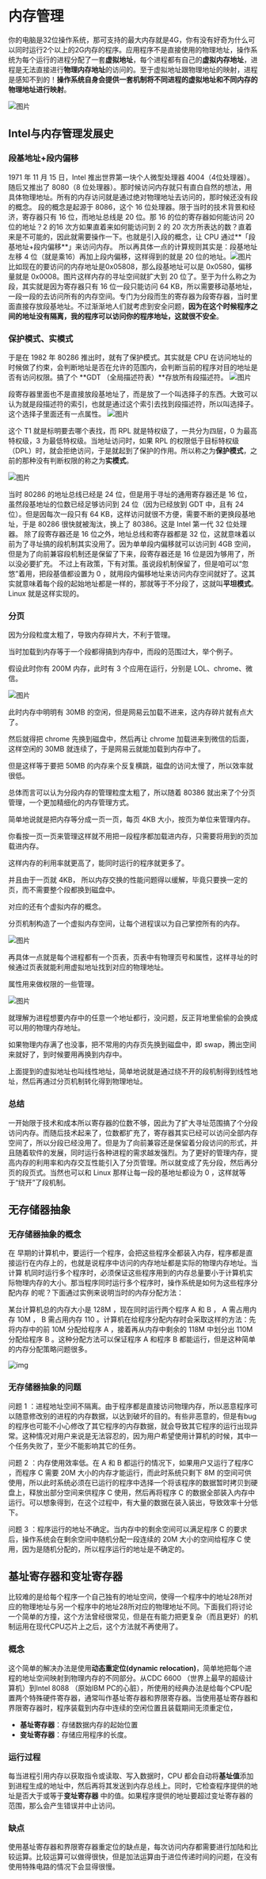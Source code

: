 # 内存管理

你的电脑是32位操作系统，那可支持的最大内存就是4G，你有没有好奇为什么可以同时运行2个以上的2G内存的程序。应用程序不是直接使用的物理地址，操作系统为每个运行的进程分配了一套**虚拟地址**，每个进程都有自己的**虚拟内存地址**，进程是无法直接进行**物理内存地址**的访问的。至于虚拟地址跟物理地址的映射，进程是感知不到的！**操作系统自身会提供一套机制将不同进程的虚拟地址和不同内存的物理地址进行映射**。

![图片](https://mmbiz.qpic.cn/mmbiz_png/wJvXicD0z2dWtyQ6fLJR8SwofF59o2Iq2I68npzHnicKpJo6S1hQa6Ejn4NKBySKNLkXhUwMnGRUvAtlAnfvqnFA/640?wx_fmt=png&tp=webp&wxfrom=5&wx_lazy=1&wx_co=1)





## Intel与内存管理发展史

### 段基地址+段内偏移

1971 年 11 月 15 日，Intel 推出世界第一块个人微型处理器 4004（4位处理器）。随后又推出了 8080（8 位处理器）。那时候访问内存就只有直白自然的想法，用具体物理地址。所有的内存访问就是通过绝对物理地址去访问的，那时候还没有段的概念。
段的概念是起源于 8086，这个 16 位处理器。限于当时的技术背景和经济，寄存器只有 16 位，而地址总线是 20 位。那 16 的位的寄存器如何能访问 20 位的地址？2 的16 次方如果直着来如何能访问到 2 的 20 次方所表达的数？直着来是不可能的，因此就需要操作一下。也就是引入段的概念，让 CPU 通过**「段基地址+段内偏移**」来访问内存。
所以再具体一点的计算规则其实是：段基地址左移 4 位（就是乘16）再加上段内偏移，这样得到的就是 20 位的地址。![图片](https://mmbiz.qpic.cn/mmbiz_png/eSdk75TK4nG8CWRCCCn2jibYuqHUYWEwvJYNMpq42L0rI9YQ41TMuTLhaDicDGoaHTV9ph9OPanSmbFcia8TVSORA/640?wx_fmt=png&tp=webp&wxfrom=5&wx_lazy=1&wx_co=1)
比如现在的要访问的内存地址是0x05808，那么段基地址可以是 0x0580，偏移量就是 0x0008。图片这样内存的寻址空间就扩大到 20 位了。至于为什么称之为段，其实就是因为寄存器只有 16 位一段只能访问 64 KB，所以需要移动基地址，一段一段的去访问所有的内存空间。专门为分段而生的寄存器为段寄存器，当时里面直接存放段基地址。不过渐渐地人们就考虑到安全问题，**因为在这个时候程序之间的地址没有隔离，我的程序可以访问你的程序地址，这就很不安全**。



### 保护模式、实模式

于是在 1982 年 80286 推出时，就有了保护模式。其实就是 CPU 在访问地址的时候做了约束，会判断地址是否在允许的范围内，会判断当前的程序对目的地址是否有访问权限。搞了个 **GDT （全局描述符表）**存放所有段描述符。
![图片](https://mmbiz.qpic.cn/mmbiz_png/eSdk75TK4nG8CWRCCCn2jibYuqHUYWEwvQw4RQI3feT0etiaMGp423RibeMvLUb9q0Zt4kDnGicjFu15SnhAy3gibKw/640?wx_fmt=png&tp=webp&wxfrom=5&wx_lazy=1&wx_co=1)

段寄存器里面也不是直接放段基地址了，而是放了一个叫选择子的东西。大致可以认为就是段描述符的索引，也就是通过这个索引去找到段描述符，所以叫选择子。这个选择子里面还有一点属性。
![图片](https://mmbiz.qpic.cn/mmbiz_png/eSdk75TK4nG8CWRCCCn2jibYuqHUYWEwvRnOLkXMicQCbkqx10VZcdSLaK5mFDeQld8sia7vDK0GAcfIgBia383Yeg/640?wx_fmt=png&tp=webp&wxfrom=5&wx_lazy=1&wx_co=1)

这个 T1 就是标明要去哪个表找，而 RPL 就是特权级了，一共分为四层，0 为最高特权级，3 为最低特权级。当地址访问时，如果 RPL 的权限低于目标特权级（DPL）时，就会拒绝访问，于是就起到了保护的作用。所以称之为**保护模式**，之前的那种没有判断权限的称之为**实模式**。

![图片](https://mmbiz.qpic.cn/mmbiz_png/eSdk75TK4nG8CWRCCCn2jibYuqHUYWEwvc4mpCdCeoeGmiaYlTKGczMhVjzQAYnL2MBlvR25NeOmX0CiaYsTlzFRw/640?wx_fmt=png&tp=webp&wxfrom=5&wx_lazy=1&wx_co=1)

当时 80286 的地址总线已经是 24 位，但是用于寻址的通用寄存器还是 16 位，虽然段基地址的位数已经足够访问到 24 位（因为已经放到 GDT 中，且有 24位）。但是因每次一段只有 64 KB，这样访问就很不方便，需要不断的更换段基地址，于是 80286 很快就被淘汰，换上了 80386。这是 Intel 第一代 32 位处理器。
除了段寄存器还是 16 位之外，地址总线和寄存器都是 32 位，这就意味着以前为了寻址搞的段机制其实没用了。因为单单段内偏移就可以访问到 4GB 空间，但是为了向前兼容段机制还是保留了下来，段寄存器还是 16 位是因为够用了，所以没必要扩充。
不过上有政策，下有对策。虽说段机制保留了，但是咱可以“忽悠”着用，把段基值都设置为 0 ，就用段内偏移地址来访问内存空间就好了。这其实就意味着每个段的起始地址都是一样的，那就等于不分段了，这就叫**平坦模式**。Linux 就是这样实现的。

### 分页

因为分段粒度太粗了，导致内存碎片大，不利于管理。

当时加载到内存等于一个段都得搞到内存中，而段的范围过大，举个例子。

假设此时你有 200M 内存，此时有 3 个应用在运行，分别是 LOL、chrome、微信。

![图片](https://mmbiz.qpic.cn/mmbiz_png/eSdk75TK4nG8CWRCCCn2jibYuqHUYWEwvibmmGz2rnJo2tougUDv9hvYRYVukeWe6icUUl6weDyjKC0v4hlUuibZPQ/640?wx_fmt=png&tp=webp&wxfrom=5&wx_lazy=1&wx_co=1)

此时内存中明明有 30MB 的空闲，但是网易云加载不进来，这内存碎片就有点大了。

然后就得把 chrome 先换到磁盘中，然后再让 chrome 加载进来到微信的后面，这样空闲的 30MB 就连续了，于是网易云就能加载到内存中了。

但是这样等于要把 50MB 的内存来个反复横跳，磁盘的访问太慢了，所以效率就很低。

总体而言可以认为分段内存的管理粒度太粗了，所以随着 80386 就出来了个分页管理，一个更加精细化的内存管理方式。

简单地说就是把内存等分成一页一页，每页 4KB 大小，按页为单位来管理内存。

你看按一页一页来管理这样就不用把一段程序都加载进内存，只需要将用到的页加载进内存。

这样内存的利用率就更高了，能同时运行的程序就更多了。

并且由于一页就  4KB， 所以内存交换的性能问题得以缓解，毕竟只要换一定的页，而不需要整个段都换到磁盘中。

对应的还有个虚拟内存的概念。

分页机制构造了一个虚拟内存空间，让每个进程误以为自己掌控所有的内存。

![图片](https://mmbiz.qpic.cn/mmbiz_png/eSdk75TK4nG8CWRCCCn2jibYuqHUYWEwvPVEDvW1Ous014vCZqtDQLzYNkvQLPQtWJcRfS1flMiagrTnAlsJdjqw/640?wx_fmt=png&tp=webp&wxfrom=5&wx_lazy=1&wx_co=1)

再具体一点就是每个进程都有一个页表，页表中有物理页号和属性，这样寻址的时候通过页表就能利用虚拟地址找到对应的物理地址。

属性用来做权限的一些管理。

![图片](https://mmbiz.qpic.cn/mmbiz_png/eSdk75TK4nG8CWRCCCn2jibYuqHUYWEwvcKzUiaYzs9HAUh3XpibzfKAKKw1lwTVjJCGkpuIDBZ2ZUByYpo7KT8Ow/640?wx_fmt=png&tp=webp&wxfrom=5&wx_lazy=1&wx_co=1)

就理解为进程想要内存中的任意一个地址都行，没问题，反正背地里偷偷的会换成可以用的物理内存地址。

如果物理内存满了也没事，把不常用的内存页先换到磁盘中，即 swap，腾出空间来就好了，到时候要用再换到内存中。

上面提到的虚拟地址也叫线性地址，简单地说就是通过绕不开的段机制得到线性地址，然后再通过分页机制转化得到物理地址。

### 总结

一开始限于技术和成本所以寄存器的位数不够，因此为了扩大寻址范围搞了个分段访问内存。而随后技术起来了，位数都扩充了，寄存器其实已经可以访问全部内存空间了，所以分段已经没用了。但是为了向前兼容还是保留着分段访问的形式，并且随着软件的发展，同时运行各种进程的需求越发强烈。为了更好的管理内存，提高内存的利用率和内存交互性能引入了分页管理。所以就变成了先分段，然后再分页的段页式。当然也可以和 Linux 那样让每一段的基地址都设为 0 ，这样就等于“绕开”了段机制。

## 无存储器抽象

### 无存储器抽象的概念

在 早期的计算机中，要运行一个程序，会把这些程序全都装入内存，程序都是直接运行在内存上的，也就是说程序中访问的内存地址都是实际的物理内存地址。当计算 机同时运行多个程序时，必须保证这些程序用到的内存总量要小于计算机实际物理内存的大小。那当程序同时运行多个程序时，操作系统是如何为这些程序分配内存 的呢？下面通过实例来说明当时的内存分配方法：

某台计算机总的内存大小是 128M ，现在同时运行两个程序 A 和 B ， A 需占用内存 10M ， B 需占用内存 110 。计算机在给程序分配内存时会采取这样的方法：先将内存中的前 10M 分配给程序 A ，接着再从内存中剩余的 118M 中划分出 110M分配给程序 B 。这种分配方法可以保证程序 A 和程序 B 都能运行，但是这种简单的内存分配策略问题很多。

![img](https://p-blog.csdn.net/images/p_blog_csdn_net/do2jiang/EntryImages/20091017/1.JPG) 

### 无存储器抽象的问题

问题 1 ：进程地址空间不隔离。由于程序都是直接访问物理内存，所以恶意程序可以随意修改别的进程的内存数据，以达到破坏的目的。有些非恶意的，但是有bug 的程序也可能不小心修改了其它程序的内存数据，就会导致其它程序的运行出现异常。这种情况对用户来说是无法容忍的，因为用户希望使用计算机的时候，其中一个任务失败了，至少不能影响其它的任务。

问题 2 ：内存使用效率低。在 A 和 B 都运行的情况下，如果用户又运行了程序C ，而程序 C 需要 20M 大小的内存才能运行，而此时系统只剩下 8M 的空间可供使用，所以此时系统必须在已运行的程序中选择一个将该程序的数据暂时拷贝到硬盘上，释放出部分空间来供程序 C 使用，然后再将程序 C 的数据全部装入内存中运行。可以想象得到，在这个过程中，有大量的数据在装入装出，导致效率十分低下。

问题 3 ：程序运行的地址不确定。当内存中的剩余空间可以满足程序 C 的要求后，操作系统会在剩余空间中随机分配一段连续的 20M 大小的空间给程序 C 使用，因为是随机分配的，所以程序运行的地址是不确定的。

## 基址寄存器和变址寄存器

比较难的是给每个程序一个自己独有的地址空间，使得一个程序中的地址28所对应的物理地址与另一个程序中的地址28所对应的物理地址不同。下面我们将讨论一个简单的方撞，这个方法曾经很常见，但是在有能力把更复杂（而且更好）的机制运用在现代CPU芯片上之后，这个方法就不再使用了。

### 概念

这个简单的解决办法是使用**动态重定位(dynamic relocation)**，简单地把每个进程的地址空间映射到物理内存的不同部分。从CDC 6600 （世界上最早的超级计算机）到Intel 8088 （原始IBM PC的心脏），所使用的经典办法是给每个CPU配置两个特殊硬件寄存器，通常叫作基址寄存器和界限寄存器。当使用基址寄存器和界限寄存器时，程序装载到内存中连续的空闲位置且装载期间无须重定位，  

- **基址寄存器**：存储数据内存的起始位置
- **变址寄存器**：存储应用程序的长度。

### 运行过程

每当进程引用内存以获取指令或读取、写入数据时，CPU 都会自动将**基址值**添加到进程生成的地址中，然后再将其发送到内存总线上。同时，它检查程序提供的地址是否大于或等于**变址寄存器** 中的值。如果程序提供的地址要超过变址寄存器的范围，那么会产生错误并中止访问。

### 缺点

使用基址寄存器和界限寄存器重定位的缺点是，每次访问内存都需要进行加陆和比较运算。比较运算可以做得很快，但是加法运算由于进位传递时间的问题，在没有使用特殊电路的情况下会显得很慢。  